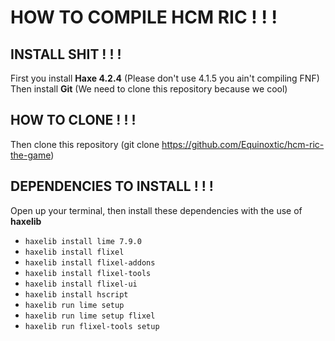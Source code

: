 # HOW TO COMPILE HCM RIC ! ! !

## INSTALL SHIT ! ! !

First you install **Haxe 4.2.4** (Please don't use 4.1.5 you ain't compiling FNF)
Then install **Git** (We need to clone this repository because we cool)

## HOW TO CLONE ! ! !

Then clone this repository (git clone https://github.com/Equinoxtic/hcm-ric-the-game)

## DEPENDENCIES TO INSTALL ! ! !

Open up your terminal, then install these dependencies with the use of **haxelib**

- `haxelib install lime 7.9.0`
- `haxelib install flixel`
- `haxelib install flixel-addons`
- `haxelib install flixel-tools`
- `haxelib install flixel-ui`
- `haxelib install hscript`
- `haxelib run lime setup`
- `haxelib run lime setup flixel`
- `haxelib run flixel-tools setup`
